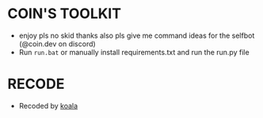 # COIN'S TOOLKIT
- enjoy pls no skid thanks also pls give me command ideas for the selfbot (@coin.dev on discord)
- Run `run.bat` or manually install requirements.txt and run the run.py file
# RECODE
- Recoded by [koala](https://github.com/infamouskoala)
